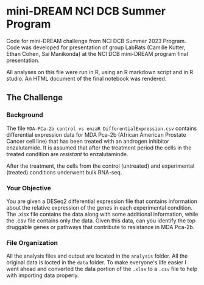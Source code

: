 # mini-DREAM NCI DCB Summer Program
Code for mini-DREAM challenge from NCI DCB Summer 2023 Program.
Code was developed for presentation of group LabRats (Camille Kutter, Ethan Cohen, Sai Manikonda) at the NCI DCB mini-DREAM program final presentation.

All analyses on this file were run in R, using an R markdown script and in R studio. An HTML document of the final notebook was rendered. 

## The Challenge 
### Background
The file `MDA-PCa-2b control vs enzaR DifferentialExpression.csv` contains differential expression data for MDA Pca-2b (African American Prostate Cancer cell line) that has been treated with an androgen inhibitor enzalutamide. It is assumed that after the treatment period the cells in the treated condition are *resistant* to enzalutaminde.

After the treatment, the cells from the control (untreated) and experimental (treated) conditions underwent bulk RNA-seq.

### Your Objective
You are given a DESeq2 differential expression file that contains information about the relative expression of the genes in each experimental condition. The .xlsx file contains the data along with some additional information, while the .csv file contains only the data. Given this data, can you identify the top druggable genes or pathways that contribute to resistance in MDA Pca-2b.

### File Organization
All the analysis files and output are located in the `analysis` folder. All the original data is locted in the `data` folder. To make everyone's life easier I went ahead and converted the data portion of the `.xlsx` to a `.csv` file to help with importing data properly.
